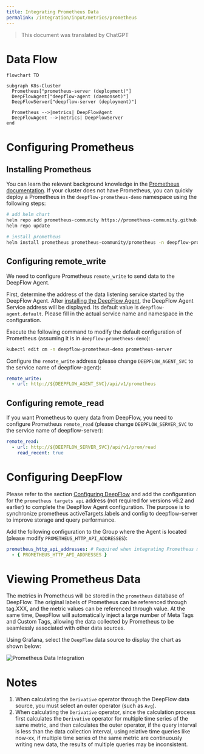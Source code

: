 ```yaml
---
title: Integrating Prometheus Data
permalink: /integration/input/metrics/prometheus
---
```


> This document was translated by ChatGPT

# Data Flow

```mermaid
flowchart TD

subgraph K8s-Cluster
  Prometheus["prometheus-server (deployment)"]
  DeepFlowAgent["deepflow-agent (daemonset)"]
  DeepFlowServer["deepflow-server (deployment)"]

  Prometheus -->|metrics| DeepFlowAgent
  DeepFlowAgent -->|metrics| DeepFlowServer
end
```

# Configuring Prometheus

## Installing Prometheus

You can learn the relevant background knowledge in the [Prometheus documentation](https://prometheus.io/docs/introduction/overview/).
If your cluster does not have Prometheus, you can quickly deploy a Prometheus in the `deepflow-prometheus-demo` namespace using the following steps:

```bash
# add helm chart
helm repo add prometheus-community https://prometheus-community.github.io/helm-charts
helm repo update

# install prometheus
helm install prometheus prometheus-community/prometheus -n deepflow-prometheus-demo --create-namespace
```

## Configuring remote_write

We need to configure Prometheus `remote_write` to send data to the DeepFlow Agent.

First, determine the address of the data listening service started by the DeepFlow Agent. After [installing the DeepFlow Agent](../../../ce-install/single-k8s/), the DeepFlow Agent Service address will be displayed. Its default value is `deepflow-agent.default`. Please fill in the actual service name and namespace in the configuration.

Execute the following command to modify the default configuration of Prometheus (assuming it is in `deepflow-prometheus-demo`):

```bash
kubectl edit cm -n deepflow-prometheus-demo prometheus-server
```

Configure the `remote_write` address (please change `DEEPFLOW_AGENT_SVC` to the service name of deepflow-agent):

```yaml
remote_write:
  - url: http://${DEEPFLOW_AGENT_SVC}/api/v1/prometheus
```

## Configuring remote_read

If you want Prometheus to query data from DeepFlow, you need to configure Prometheus `remote_read` (please change `DEEPFLOW_SERVER_SVC` to the service name of deepflow-server):

```yaml
remote_read:
  - url: http://${DEEPFLOW_SERVER_SVC}/api/v1/prom/read
    read_recent: true
```

# Configuring DeepFlow

Please refer to the section [Configuring DeepFlow](../tracing/opentelemetry/#配置-deepflow) and add the configuration for the `prometheus targets api` address (not required for versions v6.2 and earlier) to complete the DeepFlow Agent configuration. The purpose is to synchronize prometheus activeTargets.labels and config to deepflow-server to improve storage and query performance.

Add the following configuration to the Group where the Agent is located (please modify `PROMETHEUS_HTTP_API_ADDRESSES`):

```yaml
prometheus_http_api_addresses: # Required when integrating Prometheus metrics
  - { PROMETHEUS_HTTP_API_ADDRESSES }
```

# Viewing Prometheus Data

The metrics in Prometheus will be stored in the `prometheus` database of DeepFlow.
The original labels of Prometheus can be referenced through tag.XXX, and the metric values can be referenced through value.
At the same time, DeepFlow will automatically inject a large number of Meta Tags and Custom Tags, allowing the data collected by Prometheus to be seamlessly associated with other data sources.

Using Grafana, select the `DeepFlow` data source to display the chart as shown below:

![Prometheus Data Integration](https://yunshan-guangzhou.oss-cn-beijing.aliyuncs.com/pub/pic/20231003651c19e6684d1.png)

# Notes

1. When calculating the `Derivative` operator through the DeepFlow data source, you must select an outer operator (such as `Avg`).
2. When calculating the `Derivative` operator, since the calculation process first calculates the `Derivative` operator for multiple time series of the same metric, and then calculates the outer operator, if the query interval is less than the data collection interval, using relative time queries like now-xx, if multiple time series of the same metric are continuously writing new data, the results of multiple queries may be inconsistent.